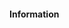 #### Information
<p
1. unionfind.py &rarr; Implementation of a data structure which tracks a set of elements partitioned into a number of disjoint subsets, also called Union Find. Solution is implemented using **union by size** which compares the size of the disjoints sets when union is performed. The *find* part of the data structure uses **path compression** to limit the height of the trees, created by union between elements, to speed up the process of determining wether two elements belong to the same set or not.
\p>
